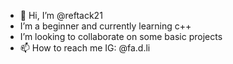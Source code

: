 - 👋 Hi, I’m @reftack21
- I’m a beginner and currently learning c++
- I’m looking to collaborate on some basic projects
- 📫 How to reach me
    IG: @fa.d.li

